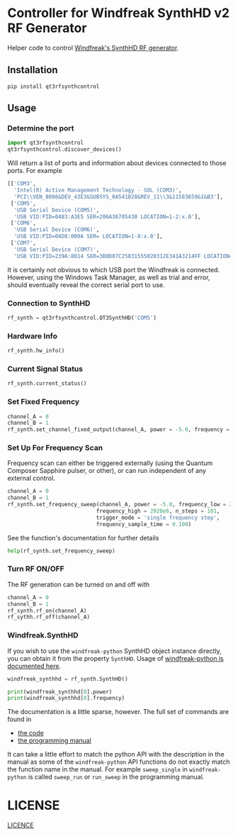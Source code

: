 # Controller for Windfreak SynthHD v2 RF Generator

Helper code to control [Windfreak's SynthHD RF generator](https://windfreaktech.com/product/microwave-signal-generator-synthhd/).


## Installation

```
pip install qt3rfsynthcontrol
```

## Usage

### Determine the port


```python
import qt3rfsynthcontrol
qt3rfsynthcontrol.discover_devices()
```

Will return a list of ports and information about devices connected to those ports.
For example

```python
[['COM3',
  'Intel(R) Active Management Technology - SOL (COM3)',
  'PCI\\VEN_8086&DEV_43E3&SUBSYS_0A541028&REV_11\\3&11583659&1&B3'],
 ['COM5',
  'USB Serial Device (COM5)',
  'USB VID:PID=0483:A3E5 SER=206A36705430 LOCATION=1-2:x.0'],
 ['COM6',
  'USB Serial Device (COM6)',
  'USB VID:PID=04D8:000A SER= LOCATION=1-8:x.0'],
 ['COM7',
  'USB Serial Device (COM7)',
  'USB VID:PID=239A:8014 SER=3B0D07C25831555020312E341A3214FF LOCATION=1-6:x.0']]
```

It is certainly not obvious to which USB port the Windfreak is connected. However,
using the Windows Task Manager, as well as trial and error, should eventually
reveal the correct serial port to use.

### Connection to SynthHD

```python
rf_synth = qt3rfsynthcontrol.QT3SynthHD('COM5')
```

### Hardware Info

```python
rf_synth.hw_info()
```

### Current Signal Status

```python
rf_synth.current_status()
```

### Set Fixed Frequency

```python
channel_A = 0
channel_B = 1
rf_synth.set_channel_fixed_output(channel_A, power = -5.0, frequency = 2870e6)
```

### Set Up For Frequency Scan

Frequency scan can either be triggered externally (using the Quantum Composer
  Sapphire pulser, or other), or can run independent of any external control.

```python
channel_A = 0
channel_B = 1
rf_synth.set_frequency_sweep(channel_A, power = -5.0, frequency_low = 2820e6,
                            frequency_high = 2920e6, n_steps = 101,
                            trigger_mode = 'single frequency step',
                            frequency_sample_time = 0.100)
```

See the function's documentation for further details

```python
help(rf_synth.set_frequency_sweep)
```

### Turn RF ON/OFF

The RF generation can be turned on and off with

```python
channel_A = 0
channel_B = 1
rf_synth.rf_on(channel_A)
rf_sythh.rf_off(channel_A)
```

### Windfreak.SynthHD

If you wish to use the `windfreak-python` SynthHD object instance directly, you
can obtain it from the property `SynthHD`. Usage of
[windfreak-python is documented here](https://github.com/christian-hahn/windfreak-python).


```python
windfreak_synthhd = rf_synth.SynthHD()

print(windfreak_synthhd[0].power)
print(windfreak_synthhd[0].frequency)
```

The documentation is a little sparse, however. The full set of commands are found in

  * [the code](https://github.com/christian-hahn/windfreak-python/blob/master/windfreak/synth_hd.py#L337)
  * [the programming manual](https://windfreaktech.com/wp-content/uploads/2016/12/WFT_SerialProgramming_API_10b.pdf)

It can take a little effort to match the python API with the description in the manual as
some of the `windfreak-python` API functions do not exactly match the function name in the manual.
For example `sweep_single` in `windfreak-python` is called `sweep_run` or `run_sweep`
in the programming manual.

# LICENSE

[LICENCE](LICENSE)
